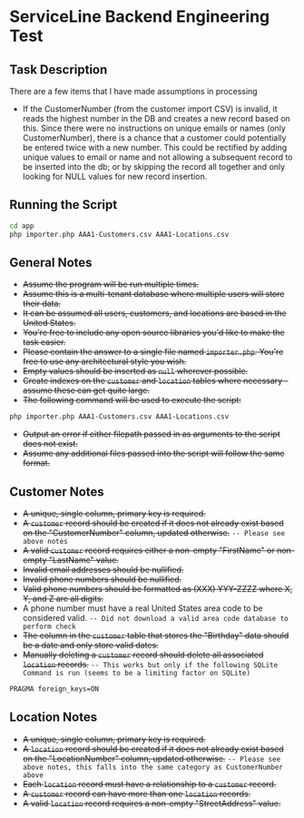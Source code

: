 # ServiceLine Backend Engineering Test

## Task Description
There are a few items that I have made assumptions in processing

- If the CustomerNumber (from the customer import CSV) is invalid, it reads the highest number in the DB and creates a new record based on this.  Since there were no instructions on unique emails or names (only CustomerNumber), there is a chance that a customer could potentially be entered twice with a new number.  This could be rectified by adding unique values to email or name and not allowing a subsequent record to be inserted into the db; or by skipping the record all together and only looking for NULL values for new record insertion.

## Running the Script
```bash
cd app
php importer.php AAA1-Customers.csv AAA1-Locations.csv
```

## General Notes
- ~~Assume the program will be run multiple times.~~
- ~~Assume this is a multi-tenant database where multiple users will store their data.~~
- ~~It can be assumed all users, customers, and locations are based in the United States.~~
- ~~You're free to include any open source libraries you'd like to make the task easier.~~
- ~~Please contain the answer to a single file named `importer.php`. You're free to use any architectural style you wish.~~
- ~~Empty values should be inserted as `null` wherever possible.~~
- ~~Create indexes on the `customer` and `location` tables where necessary - assume these can get quite large.~~
- ~~The following command will be used to execute the script:~~

```bash
php importer.php AAA1-Customers.csv AAA1-Locations.csv
```

- ~~Output an error if either filepath passed in as arguments to the script does not exist.~~
- ~~Assume any additional files passed into the script will follow the same format.~~

## Customer Notes
- ~~A unique, single column, primary key is required.~~
- ~~A `customer` record should be created if it does not already exist based on the "CustomerNumber" column, updated otherwise.~~
`-- Please see above notes`
- ~~A valid `customer` record requires either a non-empty "FirstName" or non-empty "LastName" value.~~
- ~~Invalid email addresses should be nullified.~~
- ~~Invalid phone numbers should be nullified.~~
- ~~Valid phone numbers should be formatted as (XXX) YYY-ZZZZ where X, Y, and Z are all digits.~~
- A phone number must have a real United States area code to be considered valid.
`-- Did not download a valid area code database to perform check`
- ~~The column in the `customer` table that stores the "Birthday" data should be a date and only store valid dates.~~
- ~~Manually deleting a `customer` record should delete all associated `location` records.~~
`-- This works but only if the following SQLite Command is run (seems to be a limiting factor on SQLite)`

```bash
PRAGMA foreign_keys=ON
```

## Location Notes
- ~~A unique, single column, primary key is required.~~
- ~~A `location` record should be created if it does not already exist based on the "LocationNumber" column, updated otherwise.~~
`-- Please see above notes, this falls into the same category as CustomerNumber above`
- ~~Each `location` record must have a relationship to a `customer` record.~~
- ~~A `customer` record can have more than one `location` records.~~
- ~~A valid `location` record requires a non-empty "StreetAddress" value.~~
